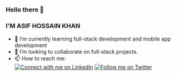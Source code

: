 ### Hello there 👋
### **I'M ASIF HOSSAIN KHAN**
- 🌱 I’m currently learning full-stack development and mobile app development
- 👯 I’m looking to collaborate on full-stack projects.
- 📫 How to reach me:  
[![Connect with me on LinkedIn](https://img.shields.io/badge/LinkedIn-0077B5?style=for-the-badge&logo=linkedin&logoColor=white)]([https://www.linkedin.com/in/your-username/](https://www.linkedin.com/in/asif-hossain-khan-8195a2215/))  
[![Follow me on Twitter](https://img.shields.io/twitter/follow/ano_vortex?style=social)](https://twitter.com/ano_vortex)




<!--
**Anovortex/anovortex** is a ✨ _special_ ✨ repository because its `README.md` (this file) appears on your GitHub profile.

Here are some ideas to get you started:

- 🔭 I’m currently working on ...
- 🌱 I’m currently learning ...
- 👯 I’m looking to collaborate on ...
- 🤔 I’m looking for help with ...
- 💬 Ask me about ...
- 📫 How to reach me: ...
- 😄 Pronouns: ...
- ⚡ Fun fact: ...
-->
